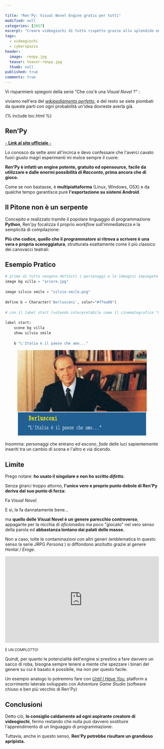 ```yaml
---

title: "Ren'Py: Visual Novel Engine gratis per tutti"
modified: null
categories: [2017]
excerpt: "Creare videogiochi di tutto rispetto grazie allo splendido engine di PyTom Rothamel"
tags:
  - videogiochi
  - cyberspazio
header:  
  image:  renpy.jpg
  teaser: teaser-renpy.jpg
  thumb: null
published: true
comments: true
---
```


Vi risparmierò spiegoni della serie "Che cos'è una _Visual Novel_ ?" : 

viviamo nell'era del  [_wikipediamento perfetto_](https://it.wikipedia.org/wiki/Visual_novel), e del resto se siete piombati da queste parti con ogni probabilità un'idea dovreste averla già.

{% include toc.html %} 

## Ren'Py

[- **Link al sito ufficiale** - ](https://renpy.org/)

Lo conosco da sette anni all'incirca e devo confessare che l'averci cavato fuori giusto magri esperimenti mi molce sempre il cuore:

**Ren'Py è infatti un engine potente, gratuito ed opensource, facile da utilizzare e dalle enormi possibilità di _Racconto_, prima ancora che di gioco.**

Come se non bastasse, è **multipiattaforma** (Linux, Windows, OSX) e da qualche tempo garantisce pure **l'esportazione su sistemi Android**.

## Il Pitone non è un serpente 

Concepito e realizzato tramite il popolare linguaggio di programmazione **Python**, Ren'py focalizza il proprio _workflow_ sull'immediatezza e la semplicità di compilazione:

**Più che codice, quello che il programmatore si ritrova a scrivere è una vera e propria sceneggiatura**, strutturata esattamente come il più classico dei canovacci teatrali: 

## Esempio Pratico

```python
# prima di tutto vengono definiti i personaggi e le immagini impiegate dal gioco
image bg villa = "arcore.jpg"

image silvio smile = "silvio-smile.png"

define b = Character('Berlusconi', color="#ffea00")

# con il label start (volendo interpretabile come il cinematografico "motore, azione!") inizia la visual novel vera e propria

label start:
    scene bg villa
    show silvio smile

    b "L'Italia è il paese che amo..."

```

<figure>
<img src='/images/renpysconi.jpg' alt='Renpysconi'>
</figure>

Insomma: personaggi che entrano ed escono, _fade_ delle luci sapientemente inseriti tra un cambio di scena e l'altro e via dicendo.

## Limite

Prego notare: **ho usato il singolare e non ho scritto _difetto_.**

Senza girarci troppo attorno, **l'unico vero e proprio punto debole di Ren'Py deriva dal suo punto di forza:**

Fa _Visual Novel._

E sì, le fa dannatamente bene...

ma **quello delle Visual Novel  è un genere parecchio controverso**, appagante per la nicchia di _aficionados_ ma poco "giocato" nel vero senso della parola ed **abbastanza lontano dai palati delle masse.**

Non a caso, tolte le contaminazioni con altri generi (emblematica in questo senso la serie JRPG  _Persona_ ) si diffondono anzitutto grazie al genere _Hentai / Eroge_. 

<div style="position:relative;height:0;padding-bottom:56.25%"><iframe src="https://www.youtube.com/embed/LsgwD4ehYI4?ecver=2" width="640" height="360" frameborder="0" style="position:absolute;width:100%;height:100%;left:0" allowfullscreen></iframe></div>

<small> È UN COMPLOTTO!</small>

Quindi, per quanto le potenzialità dell'engine  si prestino a fare davvero un sacco di roba, bisogna sempre tenere a mente che spezzare i binari del genere su cui è basato è possibile, ma non per questo facile.

Un esempio analogo lo potremmo fare con [_Until I Have You_](http://xabacadabra.com/2016/until-i-have-you/), platform a scorrimento laterale sviluppato con _Adventure Game Studio_ (software chiuso e ben più vecchio di Ren'Py)

## Conclusioni

Detto ciò, **lo consiglio caldamente ad ogni aspirante creatore di videogiochi**, fermo restando che nulla può davvero sostituire l'apprendimento di un linguaggio di programmazione: 

Tuttavia, anche in questo senso, **Ren'Py potrebbe risultare un grandioso apripista.**

<div class="hreview" style="display: none;">
<span class="item"> <span style="font-size: xx-small;"><span style="font-family: &quot;trebuchet ms&quot; , sans-serif;"><span class="fn">Ren'Py</span><br /> </span></span></span><span style="font-size: xx-small;"><span style="font-family: &quot;trebuchet ms&quot; , sans-serif;"> Recensito da: <span class="reviewer">Andrea Corinti</span> Data: <span class="dtreviewed">Apr 25 2017<br /> </span> Voto: <span class="rating">5</span></span></span></div>
